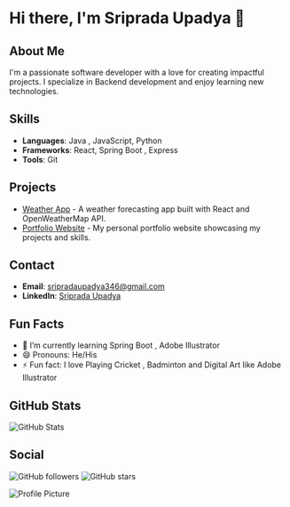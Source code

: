 # Hi there, I'm Sriprada Upadya 👋

## About Me
I'm a passionate software developer with a love for creating impactful projects. I specialize in Backend development and enjoy learning new technologies.

## Skills
- **Languages**: Java , JavaScript, Python
- **Frameworks**: React, Spring Boot , Express
- **Tools**: Git

## Projects
- [Weather App](https://github.com/username/weather-app) - A weather forecasting app built with React and OpenWeatherMap API.
- [Portfolio Website](https://github.com/username/portfolio) - My personal portfolio website showcasing my projects and skills.

## Contact
- **Email**: sripradaupadya346@gmail.com
- **LinkedIn**: [Sriprada Upadya](https://www.linkedin.com/in/janedoe)

## Fun Facts
- 🌱 I’m currently learning Spring Boot , Adobe Illustrator
- 😄 Pronouns: He/His
- ⚡ Fun fact: I love Playing Cricket , Badminton and Digital Art like Adobe Illustrator 

## GitHub Stats
![GitHub Stats](https://github-readme-stats.vercel.app/api?username=sriprada346&show_icons=true&theme=radical)

## Social
![GitHub followers](https://img.shields.io/github/followers/username?label=Follow&style=social)
![GitHub stars](https://img.shields.io/github/stars/username?affiliations=OWNER&style=social)

![Profile Picture](https://yourimageurl.com)
  
